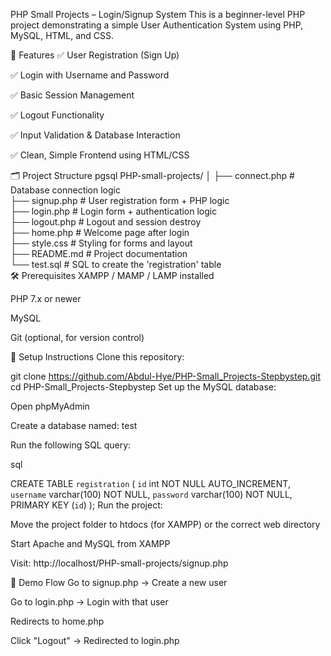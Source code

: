 PHP Small Projects – Login/Signup System
This is a beginner-level PHP project demonstrating a simple User Authentication System using PHP, MySQL, HTML, and CSS.

🧰 Features
✅ User Registration (Sign Up)

✅ Login with Username and Password

✅ Basic Session Management

✅ Logout Functionality

✅ Input Validation & Database Interaction

✅ Clean, Simple Frontend using HTML/CSS

🗂️ Project Structure
pgsql
PHP-small-projects/
│
├── connect.php         # Database connection logic  
├── signup.php          # User registration form + PHP logic  
├── login.php           # Login form + authentication logic  
├── logout.php          # Logout and session destroy  
├── home.php            # Welcome page after login  
├── style.css           # Styling for forms and layout  
├── README.md           # Project documentation  
└── test.sql            # SQL to create the 'registration' table  
🛠️ Prerequisites
XAMPP / MAMP / LAMP installed

PHP 7.x or newer

MySQL

Git (optional, for version control)

🧪 Setup Instructions
Clone this repository:

git clone https://github.com/Abdul-Hye/PHP-Small_Projects-Stepbystep.git
cd PHP-Small_Projects-Stepbystep
Set up the MySQL database:

Open phpMyAdmin

Create a database named: test

Run the following SQL query:

sql

CREATE TABLE `registration` (
  `id` int NOT NULL AUTO_INCREMENT,
  `username` varchar(100) NOT NULL,
  `password` varchar(100) NOT NULL,
  PRIMARY KEY (`id`)
);
Run the project:

Move the project folder to htdocs (for XAMPP) or the correct web directory

Start Apache and MySQL from XAMPP

Visit: http://localhost/PHP-small-projects/signup.php

🚀 Demo Flow
Go to signup.php → Create a new user

Go to login.php → Login with that user

Redirects to home.php

Click "Logout" → Redirected to login.php
